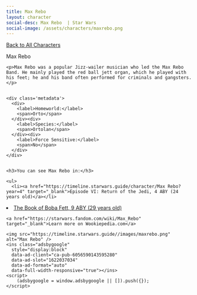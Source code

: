 ```yaml
---
title: Max Rebo
layout: character
social-desc: Max Rebo  | Star Wars
social-image: /assets/characters/maxrebo.png
---
```

<a href="/character" class="smaller">Back to All Characters</a>

<div class="character-profile container">
  <div class="col-10">
    <p>
    Max Rebo             
    </p>

    <p>Max Rebo was a popular Jizz-wailer musician who led the Max Rebo Band. He mainly played the red ball jett organ, which he played with his feet; he and his band often performed for criminals and gangsters.</p>


    <div class='metadata'>
      <div>
        <label>Homeworld:</label>
        <span>Orto</span>
      </div><div>
        <label>Species:</label>
        <span>Ortolan</span>
      </div><div>
        <label>Force Sensitive:</label>
        <span>No</span>
      </div>
    </div>


    <h3>You can see Max Rebo in:</h3>

    <ul>
      <li><a href="https://timeline.starwars.guide/character/Max Rebo?year=4" target="_blank">Episode VI: Return of the Jedi, 4 ABY (24 years old)</a></li>
  <li><a href="https://timeline.starwars.guide/character/Max Rebo?year=9" target="_blank">The Book of Boba Fett, 9 ABY (29 years old)</a></li>
    </ul>

    <a href="https://starwars.fandom.com/wiki/Max_Rebo" target="_blank">Learn more on Wookiepedia.com</a>
  </div>
  <div class="character_image col-2">
    
    <img src="https://timeline.starwars.guide//images/maxrebo.png" alt="Max Rebo" />
    <ins class="adsbygoogle"
      style="display:block"
      data-ad-client="ca-pub-6056590143595280"
      data-ad-slot="1622037034"
      data-ad-format="auto"
      data-full-width-responsive="true"></ins>
    <script>
        (adsbygoogle = window.adsbygoogle || []).push({});
    </script>
  </div>
</div>
